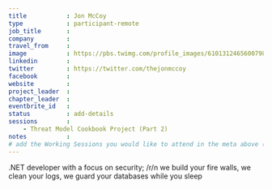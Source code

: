 ```yaml
---
title           : Jon McCoy
type            : participant-remote
job_title       : 
company         : 
travel_from     :
image           : https://pbs.twimg.com/profile_images/610131246560079872/YS4TywVg_400x400.jpg
linkedin        :
twitter         : https://twitter.com/thejonmccoy
facebook        :
website         :
project_leader  :
chapter_leader  :
eventbrite_id   :
status          : add-details
sessions        :
    - Threat Model Cookbook Project (Part 2)
notes           :
# add the Working Sessions you would like to attend in the meta above (use the session's title) e.g. sessions (one per line): -Security Playbooks Diagrams -Hackathon Daily Sessions
---
```


<!-- put more details about participant here -->
.NET developer with a focus on security;
/r/n we build your fire walls, we clean your logs, we guard your databases while you sleep

